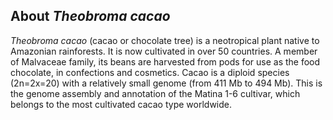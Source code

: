 About *Theobroma cacao*
-----------------------

*Theobroma cacao* (cacao or chocolate tree) is a neotropical plant
native to Amazonian rainforests. It is now cultivated in over 50
countries. A member of Malvaceae family, its beans are harvested from
pods for use as the food chocolate, in confections and cosmetics. Cacao
is a diploid species (2n=2x=20) with a relatively small genome (from 411
Mb to 494 Mb). This is the genome assembly and annotation of the Matina
1-6 cultivar, which belongs to the most cultivated cacao type worldwide.
